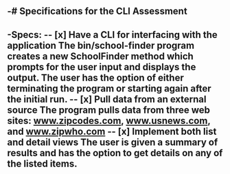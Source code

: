
 -# Specifications for the CLI Assessment
 -
 -Specs:
 -- [x] Have a CLI for interfacing with the application
        The bin/school-finder program creates a new SchoolFinder method which prompts for the user input and displays the output.
        The user has the option of either terminating the program or starting again after the initial run.
 -- [x] Pull data from an external source
        The program pulls data from three web sites: www.zipcodes.com, www.usnews.com, and www.zipwho.com
 -- [x] Implement both list and detail views
        The user is given a summary of results and has the option to get details on any of the listed items.
 -
